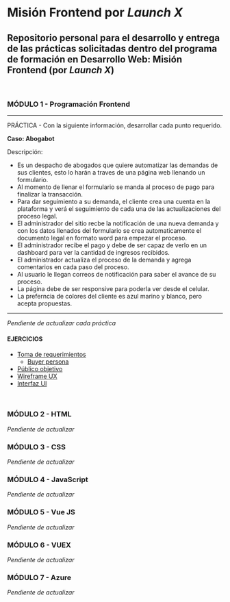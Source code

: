 # **Misión Frontend** por *Launch X*

## Repositorio personal para el desarrollo y entrega de las prácticas solicitadas dentro del programa de formación en Desarrollo Web: **Misión Frontend** (por *Launch X*)
<br>

### **MÓDULO 1** - Programación Frontend
- - -
PRÁCTICA - Con la siguiente información, desarrollar cada punto requerido.

**Caso: Abogabot**

Descripción:
- Es un despacho de abogados que quiere automatizar las demandas de sus clientes, esto lo harán a traves de una página web llenando un formulario.
- Al momento de llenar el formulario se manda al proceso de pago para finalizar la transacción.
- Para dar seguimiento a su demanda, el cliente crea una cuenta en la plataforma y verá el seguimiento de cada una de las actualizaciones del proceso legal.
- El administrador del sitio recbe la notificación de una nueva demanda y con los datos llenados del formulario se crea automaticamente el documento legal en formato word para empezar el proceso.
- El administrador recibe el pago y debe de ser capaz de verlo en un dashboard para ver la cantidad de ingresos recibidos.
- El administrador actualiza el proceso de la demanda y agrega comentarios en cada paso del proceso.
- Al usuario le llegan correos de notificación para saber el avance de su proceso.
- La página debe de ser responsive para poderla ver desde el celular.
- La preferncia de colores del cliente es azul marino y blanco, pero acepta propuestas.
- - -

*Pendiente de actualizar cada práctica*
#### EJERCICIOS
- [Toma de requerimientos](./01%20-%20Programacion%20Frontend/requerimientos.md)
  - [Buyer persona](./01%20-%20Programacion%20Frontend/buyerPersona.md)
- [Público objetivo](./01%20-%20Programacion%20Frontend/publicoObjetivo.md)
- [Wireframe UX](./01%20-%20Programacion%20Frontend/ux.md)
- [Interfaz UI](./01%20-%20Programacion%20Frontend/ui.md)
<br>

### **MÓDULO 2** - HTML
*Pendiente de actualizar*
<br>

### **MÓDULO 3** - CSS
*Pendiente de actualizar*
<br>

### **MÓDULO 4** - JavaScript
*Pendiente de actualizar*
<br>

### **MÓDULO 5** - Vue JS
*Pendiente de actualizar*
<br>

### **MÓDULO 6** - VUEX
*Pendiente de actualizar*
<br>

### **MÓDULO 7** - Azure
*Pendiente de actualizar*